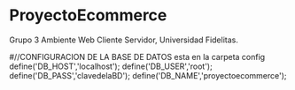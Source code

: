# ProyectoEcommerce
Grupo 3 Ambiente Web Cliente Servidor, Universidad Fidelitas.

#//CONFIGURACION DE LA BASE DE DATOS esta en la carpeta config
define('DB_HOST','localhost');
define('DB_USER','root');
define('DB_PASS','clavedelaBD');
define('DB_NAME','proyectoecommerce');

